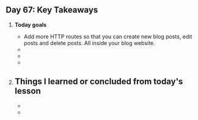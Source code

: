 ## Day 67: Key Takeaways

1. **Today goals**  
   - Add more HTTP routes so that you can create new blog posts, edit posts and delete posts. All inside your blog website.
   - 
   - 
   - 

2. **Things I learned or concluded from today's lesson**  
   - 
   - 
   -